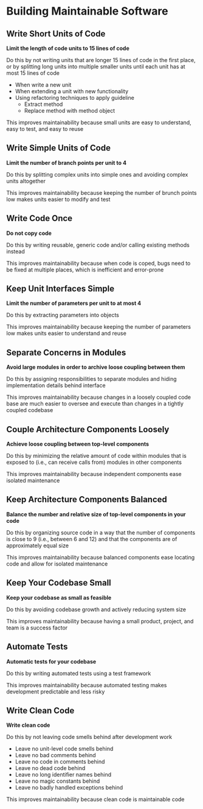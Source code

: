 # Building Maintainable Software

## Write Short Units of Code

**Limit the length of code units to 15 lines of code**

Do this by not writing units that are longer 15 lines of code in the first place, or by splitting long units into multiple smaller units until each unit has at most 15 lines of code

- When write a new unit
- When extending a unit with new functionality 
- Using refactoring techniques to apply guideline 
	- Extract method
	- Replace method with method object

This improves maintainability because small units are easy to understand, easy to test, and easy to reuse

## Write Simple Units of Code

**Limit the number of branch points per unit to 4**

Do this by splitting complex units into simple ones and avoiding complex units altogether

This improves maintainability because keeping the number of brunch points low makes units easier to modify and test

## Write Code Once

**Do not copy code**

Do this by writing reusable, generic code and/or calling existing methods instead

This improves maintainability because when code is coped, bugs need to be fixed at multiple places, which is inefficient and error-prone

## Keep Unit Interfaces Simple

**Limit the number of parameters per unit to at most 4**

Do this by extracting parameters into objects

This improves maintainability because keeping the number of parameters low makes units easier to understand and reuse

## Separate Concerns in Modules

**Avoid large modules in order to archive loose coupling between them**

Do this by assigning responsibilities to separate modules and hiding implementation details behind interface 

This improves maintainability because changes in a loosely coupled code base are much easier to oversee and execute than changes in a tightly coupled codebase 

## Couple Architecture Components Loosely

**Achieve loose coupling between top-level components**

Do this by minimizing the relative amount of code within modules that is exposed to (i.e., can receive calls from) modules in other components 

This improves maintainability because independent components ease isolated maintenance 

## Keep Architecture Components Balanced

**Balance the number and relative size of top-level components in your code**

Do this by organizing source code in a way that the number of components is close to 9 (i.e., between 6 and 12) and that the components are of approximately equal size

This improves maintainability because balanced components ease locating code and allow for isolated maintenance 

## Keep Your Codebase Small

**Keep your codebase as small as feasible**

Do this by avoiding codebase growth and actively reducing system size

This improves maintainability because having a small product, project, and team is a success factor 

## Automate Tests

**Automatic tests for your codebase**

Do this by writing automated tests using a test framework 

This improves maintainability because automated testing makes development predictable and less risky 

## Write Clean Code

**Write clean code**

Do this by not leaving code smells behind after development work

- Leave no unit-level code smells behind
- Leave no bad comments behind 
- Leave no code in comments behind 
- Leave no dead code behind
- Leave no long identifier names behind
- Leave no magic constants behind
- Leave no badly handled exceptions behind

This improves maintainability because clean code is maintainable code
